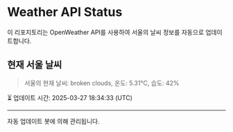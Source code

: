 
# Weather API Status

이 리포지토리는 OpenWeather API를 사용하여 서울의 날씨 정보를 자동으로 업데이트합니다.

## 현재 서울 날씨
> 서울의 현재 날씨: broken clouds, 온도: 5.31°C, 습도: 42%

⏳ 업데이트 시간: 2025-03-27 18:34:33 (UTC)

---
자동 업데이트 봇에 의해 관리됩니다.
